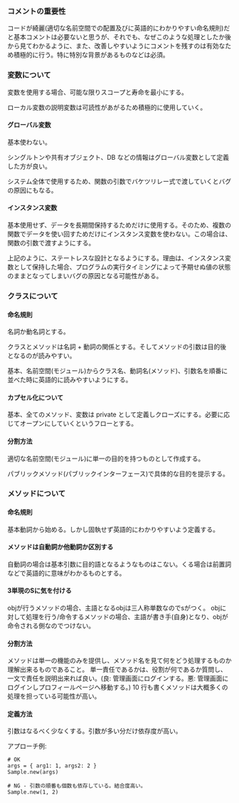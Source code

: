 ### コメントの重要性
コードが綺麗(適切な名前空間での配置及びに英語的にわかりやすい命名規則)だと基本コメントは必要ないと思うが、それでも、なぜこのような処理としたか後から見てわかるように、また、改善しやすいようにコメントを残すのは有効なため積極的に行う。特に特別な背景があるものなどは必須。

### 変数について
変数を使用する場合、可能な限りスコープと寿命を最小にする。

ローカル変数の説明変数は可読性があがるため積極的に使用していく。

#### グローバル変数
基本使わない。

シングルトンや共有オブジェクト、DB などの情報はグローバル変数として定義した方が良い。

システム全体で使用するため、関数の引数でバケツリレー式で渡していくとバグの原因にもなる。

#### インスタンス変数
基本使用せず、データを長期間保持するためだけに使用する。そのため、複数の関数でデータを使い回すためだけにインスタンス変数を使わない。この場合は、関数の引数で渡すようにする。

上記のように、ステートレスな設計となるようにする。理由は、インスタンス変数として保持した場合、プログラムの実行タイミングによって予期せぬ値の状態のままとなってしまいバグの原因となる可能性がある。

### クラスについて

#### 命名規則
名詞か動名詞とする。

クラスとメソッドは名詞 + 動詞の関係とする。そしてメソッドの引数は目的後となるのが読みやすい。

基本、名前空間(モジュール)からクラス名、動詞名(メソッド)、引数名を順番に並べた時に英語的に読みやすいようにする。

#### カプセル化について
基本、全てのメソッド、変数は private として定義しクローズにする。必要に応じてオープンにしていくというフローとする。

#### 分割方法
適切な名前空間(モジュール)に単一の目的を持つものとして作成する。

パブリックメソッド(パブリックインターフェース)で具体的な目的を提示する。

### メソッドについて

#### 命名規則
基本動詞から始める。しかし固執せず英語的にわかりやすいよう定義する。

#### メソッドは自動詞か他動詞か区別する
自動詞の場合は基本引数に目的語となるようなものはこない。くる場合は前置詞などで英語的に意味がわかるものとする。

#### 3単現のSに気を付ける
objが行うメソッドの場合、主語となるobjは三人称単数なのでsがつく。 objに対して処理を行う/命令するメソッドの場合、主語が書き手(自身)となり、objが命令される側なのでつけない。

#### 分割方法
メソッドは単一の機能のみを提供し、メソッド名を見て何をどう処理するものか理解出来るものであること。 単一責任であるかは、役割が何であるか質問し、一文で責任を説明出来れば良い。(良: 管理画面にログインする。悪: 管理画面にログインしプロフィールページへ移動する。) 10 行も書くメソッドは大概多くの処理を担っている可能性が高い。

#### 定義方法
引数はなるべく少なくする。引数が多い分だけ依存度が高い。

アプローチ例:

```
# OK
args = { arg1: 1, args2: 2 }
Sample.new(args)

# NG - 引数の順番も個数も依存している。結合度高い。
Sample.new(1, 2)
```
